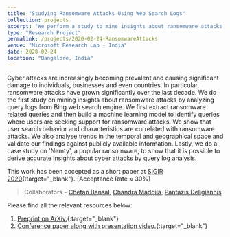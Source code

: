 ```yaml
---
title: "Studying Ransomware Attacks Using Web Search Logs"
collection: projects
excerpt: "We perform a study to mine insights about ransomware attacks by analyzing query logs from Bing web search engine."
type: "Research Project"
permalink: /projects/2020-02-24-RansomwareAttacks
venue: "Microsoft Research Lab - India"
date: 2020-02-24
location: "Bangalore, India"
---
```


Cyber attacks are increasingly becoming prevalent and causing significant damage to individuals, businesses and even countries. In particular, ransomware attacks have grown significantly over the last decade. We do the first study on mining insights about ransomware attacks by analyzing query logs from Bing web search engine. We first extract ransomware related queries and then build a machine learning model to identify queries where users are seeking support for ransomware attacks. We show that user search behavior and characteristics are correlated with ransomware attacks. We also analyse trends in the temporal and geographical space and validate our findings against publicly available information. Lastly, we do a case study on 'Nemty', a popular ransomware, to show that it is possible to derive accurate insights about cyber attacks by query log analysis.

This work has been accepted as a short paper at [SIGIR 2020](https://sigir.org/sigir2020/){:target="_blank"}. [Acceptance Rate ≈ 30%]

> Collaborators - [Chetan Bansal](https://www.microsoft.com/en-us/research/people/chetanb/), [Chandra Maddila](https://www.microsoft.com/en-us/research/people/chmaddil/), [Pantazis Deligiannis](https://www.microsoft.com/en-us/research/people/pdeligia/)

Please find all the relevant resources below:
1. [Preprint on ArXiv.](https://arxiv.org/abs/2005.00517){:target="_blank"}
2. [Conference paper along with presentation video.](https://dl.acm.org/doi/10.1145/3397271.3401189){:target="_blank"}
